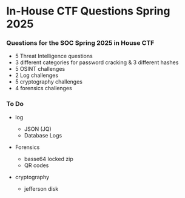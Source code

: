 # In-House CTF Questions Spring 2025
### Questions for the SOC Spring 2025 in House CTF

- 5 Threat Intelligence questions
- 3 different categories for password cracking & 3 different hashes
- 5 OSINT challenges
- 2 Log challenges
- 5 cryptography challenges
- 4 forensics challenges

### To Do 
- log
  - JSON (JQ)
  - Database Logs
 
- Forensics
  - basse64 locked zip
  - QR codes

- cryptography
  - jefferson disk
